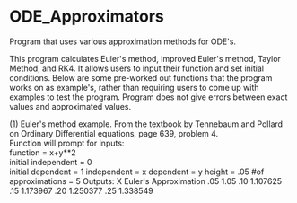 # ODE_Approximators
Program that uses various approximation methods for ODE's.

This program calculates Euler's method, improved Euler's method, Taylor Method, and RK4. It allows users to input their function and set initial conditions. Below are some pre-worked out functions that the program works on as example's, rather than requiring users to come up with examples to test the program. Program does not give errors between exact values and approximated values. 

(1) Euler's method example. From the textbook by Tennebaum and Pollard on Ordinary Differential equations, page 639, problem 4.<br> 
Function will prompt for inputs:<br>
function = x+y**2<br>
initial independent = 0<br>
initial dependent = 1
independent = x
dependent = y
height = .05
#of approximations = 5
Outputs:
X     Euler's Approximation
.05       1.05
.10       1.107625
.15       1.173967
.20       1.250377
.25       1.338549

